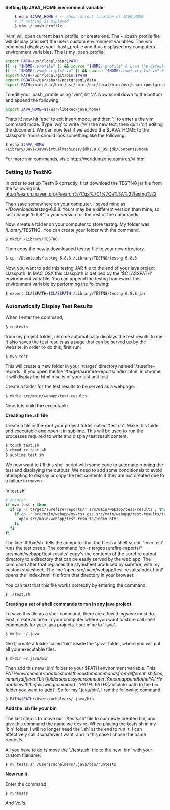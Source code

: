 
**Setting Up JAVA_HOME environment variable**

```bash
    $ echo $JAVA_HOME # <- show current location of JAVA_HOME
    # if nothing is diplayed
    $ vim ~/.bash_profile
```

'vim' will open current bash_profile, or create one. The ~./bash_profile file  will display (and set) the users custom environment variables. The vim command displays your .bash_profile and thus displayed my computers environment variables. This is my .bash_profile:

```bash
export PATH=/usr/local/bin:$PATH
[[ -s "$HOME/.profile" ]] && source "$HOME/.profile" # Load the default .profile
[[ -s "$HOME/.rvm/scripts/rvm" ]] && source "$HOME/.rvm/scripts/rvm" # Load RVM into a shell session *as a function*
export PATH=/usr/local/git/bin:$PATH
export PGDATA=/usr/share/postgresql/data
export PATH=/bin:/usr/bin:/usr/sbin:/usr/local/bin:/usr/share/postgresql/data:$PATH
```

To edit your .bash_profile using 'vim', hit 'a'. Now scroll down to the bottom and append the following:

```bash
export JAVA_HOME=$(/usr/libexec/java_home)
```

Thats it! now hit 'esc' to exit insert mode, and then ':' to enter a the vim command mode. Type 'wq' to write ('w') the new text, then quit ('q') editing the document. We can now test if we added the $JAVA_HOME to the classpath. Yours should look something like the following:

```bash
$ echo $JAVA_HOME
/Library/Java/JavaVirtualMachines/jdk1.8.0_05.jdk/Contents/Home
```

For more vim commands, visit: http://worldtimzone.com/res/vi.html

### Setting Up TestNG

In order to set up TestNG correctly, first download the TESTNG jar file from the following link: http://search.maven.org/#search%7Cga%7C1%7Ca%3A%22testng%22

Then save somewhere on your computer. I saved mine as ~/Downloads/testng-6.8.8. Yours may be a different version than mine, so just change '6.8.8' to your version for the rest of the commands.

Now, create a folder on your computer to store testng. My folder was /Library/TESTNG. You can create your folder with the command.

```bash
$ mkdir /Library/TESTNG
```

Then copy the newly downloaded testng file to your new directory.

```bash
$ cp ~/Downloads/testng-6.8.8 /Library/TESTNG/testng-6.8.8
```

Now, you want to add this testng JAR file to the end of your java project classpath. In MAC OSX this classpath is defined by the '$CLASSPATH' environment variable. You can append the testng framework this environment variable by performing the following:

```bash
$ export CLASSPATH=$CLASSPATH:/Library/TESTNG/testng-6.8.8.jar
```

### Automatically Display Test Results

When I enter the command,

```bash
$ runtests
```

from my project folder, chrome automatically displays the test results to me. It also saves the test results as a page that can be served up by the website. In order to do this, first run:

```bash
$ mvn test
```

This will create a new folder in your '/target' directory named '/surefire-reports'. If you open the file '/target/surefire-reports/index.html' in chrome, it will display the html results of your last unit test.

Create a folder for the test results to be served as a webpage:

```bash
$ mkdir src/main/webapp/test-results
```


Now, lets build the executable.

**Creating the .sh file**

Create a file in the root your project folder called 'test.sh'. Make this folder and executable and open it in sublime. This will be used to run the processes required to write and display test result content.

```bash
$ touch test.sh
$ chmod +x test.sh
$ sublime test.sh
```

We now want to fill this shell script with some code to automate running the test and displaying the outputs. We need to add some conditionals to avoid attempting to display or copy the test contents if they are not created due to a failure in maven.


In test.sh:
```bash
#!/bin/sh
if mvn test ; then
  if cp -r target/surefire-reports/* src/main/webapp/test-results ; then
    if cp -r src/main/webapp/my-css.css src/main/webapp/test-results/testng.css; then
      open src/main/webapp/test-results/index.html
    fi
  fi
fi
```

The line '#!/bin/sh' tells the computer that the file is a shell script. 'mvn test' runs the test cases. The command 'cp -r target/surefire-reports/* src/main/webapp/test-results' copy's the contents of the surefire output directory to a directory that can be easily served by the web app. The command after that replaces the stylesheet produced by surefire, with my custom stylesheet. The line 'open src/main/webapp/test-results/index.html' opens the 'index.html' file from that directory in your browser.

You can test that this file works correctly by entering the command:

```bash
$ ./test.sh
```

**Creating a set of shell commands to run in any java project**

To save this file as a shell command, there are a few things we must do. First, create an area in your computer where you want to store call shell commands for your java projects. I set mine to '.java'.

```bash
$ mkdir ~/.java
```

Next, create a folder called 'bin' inside the '.java' folder, where you will put all your executable files.

```bash
$ mkdir ~/.java/bin
```

Then add this new 'bin' folder to your $PATH environment variable. This $PATH environment variable stores the custom commands from different '.sh' files, in many different 'bin' folders across your computer. You can append to the PATH variable with the following command: 'PATH=$PATH:{absolute path to the bin folder you want to add}'. So for my '.java/bin', I ran the following command:

```bash
$ PATH=$PATH:/Users/achalmers/.java/bin
```

**Add the .sh file your bin**

The last step is to move our './tests.sh' file to our newly created bin, and give this command the name we desire. When placing the tests.sh in my 'bin' folder, I will no longer need the '.sh' at the end to run it. I can effectively call it whatever I want, and in this case I chose the name *runtests*.

All you have to do is move the './tests.sh' file to the new 'bin' with your custom filename:

```bash
$ mv tests.sh /Users/achalmers/.java/bin/runtests
```


**Now run it.**

Enter the command:

```bash
$ runtests
```

*And Voila.*









